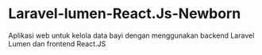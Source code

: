 # Laravel-lumen-React.Js-Newborn
Aplikasi web untuk kelola data bayi dengan menggunakan backend Laravel Lumen dan frontend React.JS
